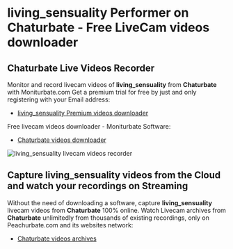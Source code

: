 # living_sensuality Performer on Chaturbate - Free LiveCam videos downloader

## Chaturbate Live Videos Recorder

Monitor and record livecam videos of **living_sensuality** from **Chaturbate** with Moniturbate.com
Get a premium trial for free by just and only registering with your Email address:
* [living_sensuality Premium videos downloader](https://moniturbate.com/request-demo-licence-key.html)

Free livecam videos downloader - Moniturbate Software:
* [Chaturbate videos downloader](https://moniturbate.com/moniturbate-download-software.html)

![living_sensuality livecam videos recorder](https://peachurnet.com/templates/moniturbate-software.png)


## Capture living_sensuality videos from the Cloud and watch your recordings on Streaming

Without the need of downloading a software, capture **living_sensuality** livecam videos from **Chaturbate** 100% online.
Watch Livecam archives from **Chaturbate** unlimitedly from thousands of existing recordings, only on Peachurbate.com and its websites network:
* [Chaturbate videos archives](https://peachurnet.com/)